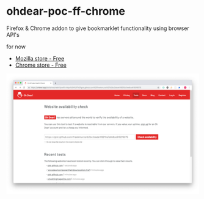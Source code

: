 # ohdear-poc-ff-chrome

Firefox &amp; Chrome addon to give bookmarklet functionality using browser API's

for now

- [Mozilla store - Free](https://addons.mozilla.org/en-US/firefox/addon/oh-dear-lewiscowles/)
- [Chrome store - Free](https://chrome.google.com/webstore/detail/oh-dear/gilidmallionanedemkljkkdiomhmgog)

![Screenshot of where link takes you](./Screenshot%202019-02-20%20at%2021.46.57.png)

